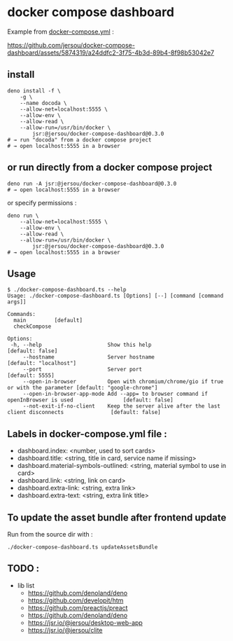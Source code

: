 # docker compose dashboard

Example from [docker-compose.yml](example%2Fdocker-compose.yml) :

https://github.com/jersou/docker-compose-dashboard/assets/5874319/a24ddfc2-3f75-4b3d-89b4-8f98b53042e7

## install

```shell
deno install -f \
    -g \
    --name docoda \
    --allow-net=localhost:5555 \
    --allow-env \
    --allow-read \
    --allow-run=/usr/bin/docker \
        jsr:@jersou/docker-compose-dashboard@0.3.0
# → run "docoda" from a docker compose project
# → open localhost:5555 in a browser
```

## or run directly from a docker compose project

```shell
deno run -A jsr:@jersou/docker-compose-dashboard@0.3.0
# → open localhost:5555 in a browser
```

or specify permissions :

```shell
deno run \
    --allow-net=localhost:5555 \
    --allow-env \
    --allow-read \
    --allow-run=/usr/bin/docker \
        jsr:@jersou/docker-compose-dashboard@0.3.0
# → open localhost:5555 in a browser
```

## Usage

```
$ ./docker-compose-dashboard.ts --help
Usage: ./docker-compose-dashboard.ts [Options] [--] [command [command args]]

Commands:
  main         [default]
  checkCompose

Options:
 -h, --help                     Show this help                                                        [default: false]
     --hostname                 Server hostname                                                 [default: "localhost"]
     --port                     Server port                                                            [default: 5555]
     --open-in-browser          Open with chromium/chrome/gio if true or with the parameter [default: "google-chrome"]
     --open-in-browser-app-mode Add --app= to browser command if openInBrowser is used                [default: false]
     --not-exit-if-no-client    Keep the server alive after the last client disconnects               [default: false]
```

## Labels in docker-compose.yml file :

- dashboard.index: <number, used to sort cards>
- dashboard.title: <string, title in card, service name if missing>
- dashboard.material-symbols-outlined: <string, material symbol to use in card>
- dashboard.link: <string, link on card>
- dashboard.extra-link: <string, extra link>
- dashboard.extra-text: <string, extra link title>

## To update the asset bundle after frontend update

Run from the source dir with :

```shell
./docker-compose-dashboard.ts updateAssetsBundle
```

## TODO :

- lib list
  - https://github.com/denoland/deno
  - https://github.com/developit/htm
  - https://github.com/preactjs/preact
  - https://github.com/denoland/deno
  - https://jsr.io/@jersou/desktop-web-app
  - https://jsr.io/@jersou/clite
